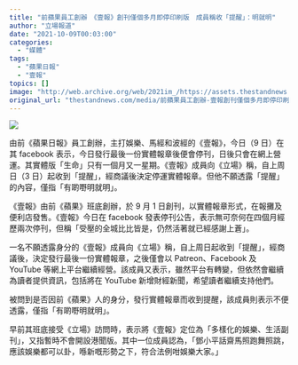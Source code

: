 ```yaml
---
title: "前蘋果員工創辦　《壹報》創刊僅個多月即停印刷版　成員稱收「提醒」：明就明"
author: "立場報道"
date: "2021-10-09T00:03:00"
categories:
  - "媒體"
tags:
  - "蘋果日報"
  - "壹報"
topics: []
image: "http://web.archive.org/web/2021im_/https://assets.thestandnews.com/media/photos/%E5%A3%B9link.png"
original_url: "thestandnews.com/media/前蘋果員工創辦-壹報創刊僅個多月即停印刷版-成員稱收提醒明就明"
---
```

![](http://web.archive.org/web/2021im_/https://assets.thestandnews.com/media/photos/%E5%A3%B9link.png)

由前《蘋果日報》員工創辦，主打娛樂、馬經和波經的《壹報》，今日（9 日）在其 facebook 表示，今日發行最後一份實體報章後便會停刊，日後只會在網上營運。其實體版「生命」只有一個月又一星期。《壹報》成員向《立場》稱，自上周日（3 日）起收到「提醒」，經商議後決定停運實體報章。但他不願透露「提醒」的內容，僅指「有啲嘢明就明」。

《壹報》由前《蘋果》班底創辦，於 9 月 1 日創刊，以實體報章形式，在報攤及便利店發售。《壹報》今日在 facebook 發表停刊公告，表示無可奈何在四個月經歷兩次停刊，但稱「受壓的全城比比皆是，仍然活著就已經感謝上蒼」。

一名不願透露身分的《壹報》成員向《立場》稱，自上周日起收到「提醒」，經商議後，決定發行最後一份實體報章，之後僅會以 Patreon、Facebook 及 YouTube 等網上平台繼續經營。該成員又表示，雖然平台有轉變，但依然會繼續為讀者提供資訊，包括將在 YouTube 新增財經新聞，希望讀者繼續支持他們。

被問到是否因前《蘋果》人的身分，發行實體報章而收到提醒，該成員則表示不便透露，僅指「有啲嘢明就明」。

早前其班底接受《立場》訪問時，表示將《壹報》定位為「多樣化的娛樂、生活副刊」，又指暫時不會開設港聞版。其中一位成員認為，「鄧小平話齋馬照跑舞照跳，應該娛樂都可以卦，喺新嘅形勢之下，符合法例咁娛樂大家。」